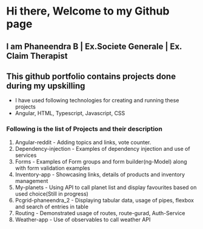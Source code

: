 # Hi there, Welcome to my Github page 
## I am Phaneendra B | Ex.Societe Generale | Ex. Claim Therapist
## This github portfolio contains projects done during my upskilling
- I have used following technologies for creating and running these projects
- Angular, HTML, Typescript, Javascript, CSS
### Following is the list of Projects and their description
1. Angular-reddit - Adding topics and links, vote counter.
2. Dependency-injection - Examples of dependency injection and use of services 
3. Forms - Examples of Form groups and form builder(ng-Model) along with form validation examples
4. Inventory-app - Showcasing links, details of products and inventory management
5. My-planets - Using API to call planet list and display favourites based on used choice(Still in progress)
6. Pcgrid-phaneendra_2 - Displaying tabular data, usage of pipes, flexbox and search of entries in table 
7. Routing - Demonstrated usage of routes, route-gurad, Auth-Service
8. Weather-app - Use of observables to call weather API 
